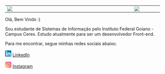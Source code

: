 <center>
<table>
    <tr>
        <td><img width="400px" align="left" src="https://github-readme-stats.vercel.app/api/top-langs/?username=JClaudioo&hide=html&layout=compact&theme=gruvbox" /></td>
        <td><img width="495px" align="left" src="https://github-readme-stats.vercel.app/api?username=JClaudioo&theme=gruvbox"/></td>
    </tr>   
</table>
</center> 

Olá, Bem Vindo :)

Sou estudante de Sistemas de Informação pelo Instituto Federal Goiano - Campus Ceres. Estudo atualmente para ser um desenvolvedor Front-end. 

Para me encontrar, segue minhas redes sociais abaixo. 

<a href="https://www.linkedin.com/in/jclaudioo/"><img src="/imagens/linkedin.png" width="20"></img></a> [LinkedIn](https://www.linkedin.com/in/jclaudioo)  

<a href="https://www.instagram.com/j_claudio/"><img src="/imagens/instagram.png" width="20"></img></a> [Instagram](https://www.instagram.com/j_claudio/) 

